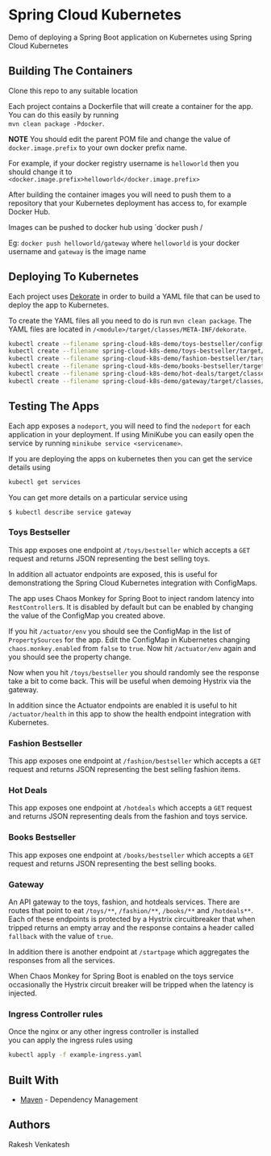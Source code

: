 # Spring Cloud Kubernetes

Demo of deploying a Spring Boot application on Kubernetes using Spring Cloud Kubernetes

## Building The Containers

Clone this repo to any suitable location

Each project contains a Dockerfile that will create a container for the app.  You can do this easily
by running\
 `mvn clean package -Pdocker`.

**NOTE** You should edit the parent POM file and change the value of `docker.image.prefix` to
your own docker prefix name.

For example, if your docker registry username is `helloworld` then you should change it to
`<docker.image.prefix>helloworld</docker.image.prefix>`

After building the container images you will need to push them to a repository that your Kubernetes
deployment has access to, for example Docker Hub.

Images can be pushed to docker hub using
`docker push <repository name>/<image name>

Eg: `docker push helloworld/gateway` where `helloworld` is your docker username and `gateway` is the image name

## Deploying To Kubernetes

Each project uses [Dekorate](https://github.com/dekorateio/dekorate) in order to build a YAML file that can be used to deploy the app to Kubernetes.

To create the YAML files all you need to do is run `mvn clean package`.  The YAML files are located in
`/<module>/target/classes/META-INF/dekorate`.

```bash
kubectl create --filename spring-cloud-k8s-demo/toys-bestseller/configmap.yml
kubectl create --filename spring-cloud-k8s-demo/toys-bestseller/target/classes/META-INF/dekorate/kubernetes.yml
kubectl create --filename spring-cloud-k8s-demo/fashion-bestseller/target/classes/META-INF/dekorate/kubernetes.yml
kubectl create --filename spring-cloud-k8s-demo/books-bestseller/target/classes/META-INF/dekorate/kubernetes.yml
kubectl create --filename spring-cloud-k8s-demo/hot-deals/target/classes/META-INF/dekorate/kubernetes.yml
kubectl create --filename spring-cloud-k8s-demo/gateway/target/classes/META-INF/dekorate/kubernetes.yml
```

## Testing The Apps

Each app exposes a `nodeport`, you will need to find the `nodeport` for each application in your deployment.
If using MiniKube you can easily open the service by running `minikube service <servicename>`.

If you are deploying the apps on kubernetes then you can get the service details using

```bash
kubectl get services
```

You can get more details on a particular service using
```
$ kubectl describe service gateway
```

### Toys Bestseller

This app exposes one endpoint at `/toys/bestseller` which accepts a `GET` request and returns JSON 
representing the best selling toys.

In addition all actuator endpoints are exposed, this is useful for demonstrationg the Spring Cloud Kubernetes
integration with ConfigMaps.

The app uses Chaos Monkey for Spring Boot to inject random latency into `RestController`s.  It is disabled by
default but can be enabled by changing the value of the ConfigMap you created above.

If you hit `/actuator/env` you should see the ConfigMap in the list of `PropertySources` for the app.  Edit the
ConfigMap in Kubernetes changing `chaos.monkey.enabled` from `false` to `true`.  Now hit `/actuator/env` again 
and you should see the property change.

Now when you hit `/toys/bestseller` you should randomly see the response take a bit to come back.  This will
be useful when demoing Hystrix via the gateway.

In addition since the Actuator endpoints are enabled it is useful to hit `/actuator/health` in this app
to show the health endpoint integration with Kubernetes.

### Fashion Bestseller

This app exposes one endpoint at `/fashion/bestseller` which accepts a `GET` request and returns JSON
representing the best selling fashion items.

### Hot Deals

This app exposes one endpoint at `/hotdeals` which accepts a `GET` request and returns JSON representing
deals from the fashion and toys service.

### Books Bestseller

This app exposes one endpoint at `/books/bestseller` which accepts a `GET` request and returns JSON
representing the best selling books.

### Gateway

An API gateway to the toys, fashion, and hotdeals services.  There are routes that point to eat `/toys/**`,
`/fashion/**`, `/books/**` and `/hotdeals**`.  Each of these endpoints is protected by a Hystrix circuitbreaker that when tripped
returns an empty array and the response contains a header called `fallback` with the value of `true`.

In addition there is another endpoint at `/startpage` which aggregates the responses from all the services.

When Chaos Monkey for Spring Boot is enabled on the toys service occasionally the Hystrix circuit breaker will
be tripped when the latency is injected.

### Ingress Controller rules

Once the nginx or any other ingress controller is installed\
you can apply the ingress rules using
```bash
kubectl apply -f example-ingress.yaml
```

## Built With

* [Maven](https://maven.apache.org/) - Dependency Management

## Authors
Rakesh Venkatesh
